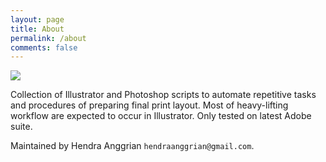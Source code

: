 ```yaml
---
layout: page
title: About
permalink: /about
comments: false
---
```


<!--div class="row justify-content-between">
<div class="col-md-8 pr-5"-->

<p class="mb-5">
  <img class="shadow-lg" src="https://github.com/hendraanggrian/prepress-adobe-scripts/raw/assets/social_preview.png"/>
</p>

<p>Collection of Illustrator and Photoshop scripts to automate repetitive tasks and procedures of preparing final print layout. Most of heavy-lifting workflow are expected to occur in Illustrator. Only tested on latest Adobe suite.</p>

<p>Maintained by Hendra Anggrian <code class="highlighter-rouge">hendraanggrian@gmail.com</code>.</p>

<!--/div>

<div class="col-md-4">

<div class="sticky-top sticky-top-80">
<h5>Buy me a coffee</h5>

<p>Thank you for your support! Your donation helps me to maintain and improve <a target="_blank" href="https://github.com/wowthemesnet/mediumish-theme-jekyll">Mediumish <i class="fab fa-github"></i></a>.</p>

<a target="_blank" href="https://www.wowthemes.net/donate/" class="btn btn-danger">Buy me a coffee</a> <a target="_blank" href="https://bootstrapstarter.com/bootstrap-templates/template-mediumish-bootstrap-jekyll/" class="btn btn-warning">Documentation</a>

</div>
</div>
</div-->
